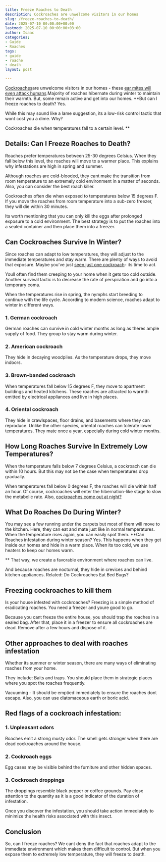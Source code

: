 ```yaml
---
title: Freeze Roaches to Death
description: Cockroaches are unwelcome visitors in our homes
slug: /freeze-roaches-to-death/
date: 2025-07-10 00:00:00+00:00
lastmod: 2025-07-10 00:00:00+03:00
author: Isaac
categories:
- Guide
- Roaches
tags:
- guide
- roache
- death
layout: post

---
```

[Cockroaches](https://en.wikipedia.org/wiki/Cockroach)are unwelcome visitors in our homes - these [ear mites will even attack humans](https://pestpolicy.com/can-humans-get-ear-mites-from-dogs/).Majority of roaches hibernate during winter to maintain their warmth. But, some remain active and get into our homes. **But can I freeze roaches to death? Yes.

While this may sound like a lame suggestion, its a low-risk control tactic that wont cost you a dime. Why?

Cockroaches die when temperatures fall to a certain level. **

##  **Details: Can I Freeze Roaches to Death?**

Roaches prefer temperatures between 25-30 degrees Celsius. When they fall below this level, the roaches will move to a warmer place. This explains why infestations are high in spring and summer.

Although roaches are cold-blooded, they cant make the transition from room temperature to an extremely cold environment in a matter of seconds. Also, you can consider the best roach killer.

Cockroaches often die when exposed to temperatures below 15 degrees F. If you move the roaches from room temperature into a sub-zero freezer, they will die within 30 minutes.

Its worth mentioning that you can only kill the eggs after prolonged exposure to a cold environment. The best strategy is to put the roaches into a sealed container and then place them into a freezer.

##  Can Cockroaches Survive In Winter?

Since roaches can adapt to low temperatures, they will adjust to the immediate temperatures and stay warm. There are plenty of ways to avoid that exposure. Maybe you've just [seen just one cockroach](https://pestpolicy.com/i-saw-one-cockroach-should-i-be-worried/)- its time to act.

Youll often find them creeping to your home when it gets too cold outside. Another survival tactic is to decrease the rate of perspiration and go into a temporary coma.

When the temperatures rise in spring, the nymphs start breeding to continue with the life cycle. According to modern science, roaches adapt to winter in different ways.

###  1. German cockroach

German roaches can survive in cold winter months as long as theres ample supply of food. They group to stay warm during winter.

###  2. American cockroach

They hide in decaying woodpiles. As the temperature drops, they move indoors.

###  3. Brown-banded cockroach

When temperatures fall below 15 degrees F, they move to apartment buildings and heated kitchens. These roaches are attracted to warmth emitted by electrical appliances and live in high places.

###  4. Oriental cockroach

They hide in crawlspaces, floor drains, and basements where they can reproduce. Unlike the other species, oriental roaches can tolerate lower temperatures. They mate once a year, especially during cold winter months.

##  How Long Roaches Survive In Extremely Low Temperatures?

When the temperature falls below 7 degrees Celsius, a cockroach can die within 10 hours. But this may not be the case when temperatures drop gradually.

When temperatures fall below 0 degrees F, the roaches will die within half an hour. Of course, cockroaches will enter the hibernation-like stage to slow the metabolic rate. Also, [cockroaches come out at night? ](https://pestpolicy.com/why-do-cockroaches-come-out-at-night/)

##  What Do Roaches Do During Winter?

You may see a few running under the carpets but most of them will move to the kitchen. Here, they can eat and mate just like in normal temperatures. When the temperature rises again, you can easily spot them. **Can Roaches infestation during winter season? Yes. This happens when they get inside our homes and hide in a warm place. When its too cold, we use heaters to keep our homes warm.

** That way, we create a favorable environment where roaches can live.

And because roaches are nocturnal, they hide in crevices and behind kitchen appliances. Related: Do Cockroaches Eat Bed Bugs?

##  Freezing cockroaches to kill them

Is your house infested with cockroaches? Freezing is a simple method of eradicating roaches. You need a freezer and youre good to go.

Because you cant freeze the entire house, you should trap the roaches in a sealed bag. After that, place it in a freezer to ensure all cockroaches are dead. Remove after a few hours and dispose of it.

##  Other approaches to deal with roaches infestation

Whether its summer or winter season, there are many ways of eliminating roaches from your home.

They include: Baits and traps. You should place them in strategic places where you spot the roaches frequently.

Vacuuming - It should be emptied immediately to ensure the roaches dont escape. Also, you can use diatomaceous earth or boric acid.

##  Red flags of a cockroach infestation:

###  1. Unpleasant odors

Roaches emit a strong musty odor. The smell gets stronger when there are dead cockroaches around the house.

###  2. Cockroach eggs

Egg cases may be visible behind the furniture and other hidden spaces.

###  3. Cockroach droppings

The droppings resemble black pepper or coffee grounds. Pay close attention to the quantity as it is a good indicator of the duration of infestation.

Once you discover the infestation, you should take action immediately to minimize the health risks associated with this insect.

##  Conclusion

So, can I freeze roaches? We cant deny the fact that roaches adapt to the immediate environment which makes them difficult to control. But when you expose them to extremely low temperature, they will freeze to death.